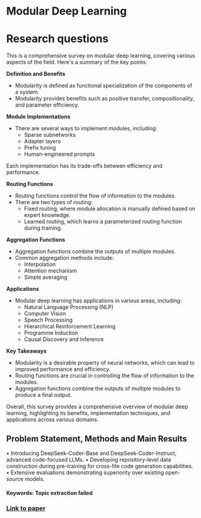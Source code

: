 # Modular Deep Learning

# Research questions
This is a comprehensive survey on modular deep learning, covering various aspects of the field. Here's a summary of the key points:

**Definition and Benefits**

* Modularity is defined as functional specialization of the components of a system.
* Modularity provides benefits such as positive transfer, compositionality, and parameter efficiency.

**Module Implementations**

* There are several ways to implement modules, including:
	+ Sparse subnetworks
	+ Adapter layers
	+ Prefix tuning
	+ Human-engineered prompts

Each implementation has its trade-offs between efficiency and performance.

**Routing Functions**

* Routing functions control the flow of information to the modules.
* There are two types of routing:
	+ Fixed routing, where module allocation is manually defined based on expert knowledge.
	+ Learned routing, which learns a parameterized routing function during training.

**Aggregation Functions**

* Aggregation functions combine the outputs of multiple modules.
* Common aggregation methods include:
	+ Interpolation
	+ Attention mechanism
	+ Simple averaging

**Applications**

* Modular deep learning has applications in various areas, including:
	+ Natural Language Processing (NLP)
	+ Computer Vision
	+ Speech Processing
	+ Hierarchical Reinforcement Learning
	+ Programme Induction
	+ Causal Discovery and Inference

**Key Takeaways**

* Modularity is a desirable property of neural networks, which can lead to improved performance and efficiency.
* Routing functions are crucial in controlling the flow of information to the modules.
* Aggregation functions combine the outputs of multiple modules to produce a final output.

Overall, this survey provides a comprehensive overview of modular deep learning, highlighting its benefits, implementation techniques, and applications across various domains.

## Problem Statement, Methods and Main Results

• Introducing DeepSeek-Coder-Base and DeepSeek-Coder-Instruct, advanced code-focused LLMs.
• Developing repository-level data construction during pre-training for cross-file code generation capabilities.
• Extensive evaluations demonstrating superiority over existing open-source models.

#### Keywords: Topic extraction failed


### [Link to paper](https://arxiv.org/abs/2302.11529)
        